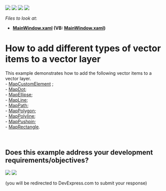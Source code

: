 <!-- default badges list -->
![](https://img.shields.io/endpoint?url=https://codecentral.devexpress.com/api/v1/VersionRange/128571110/15.1.3%2B)
[![](https://img.shields.io/badge/Open_in_DevExpress_Support_Center-FF7200?style=flat-square&logo=DevExpress&logoColor=white)](https://supportcenter.devexpress.com/ticket/details/T145602)
[![](https://img.shields.io/badge/📖_How_to_use_DevExpress_Examples-e9f6fc?style=flat-square)](https://docs.devexpress.com/GeneralInformation/403183)
[![](https://img.shields.io/badge/💬_Leave_Feedback-feecdd?style=flat-square)](#does-this-example-address-your-development-requirementsobjectives)
<!-- default badges end -->
<!-- default file list -->
*Files to look at*:

* **[MainWindow.xaml](./CS/DXMapExample/MainWindow.xaml) (VB: [MainWindow.xaml](./VB/DXMapExample/MainWindow.xaml))**
<!-- default file list end -->
# How to add different types of vector items to a vector layer


This example demonstrates how to add the following vector items to a vector layer.<br />- <a href="https://documentation.devexpress.com/#WPF/clsDevExpressXpfMapMapCustomElementtopic">MapCustomElement</a> ;<br />- <a href="https://documentation.devexpress.com/#WPF/clsDevExpressXpfMapMapDottopic">MapDot</a>;<br />- <a href="https://documentation.devexpress.com/#WPF/clsDevExpressXpfMapMapEllipsetopic">MapEllipse</a>;<br />- <a href="https://documentation.devexpress.com/#WPF/clsDevExpressXpfMapMapLinetopic">MapLine</a>;<br />- <a href="https://documentation.devexpress.com/#WPF/clsDevExpressXpfMapMapPathtopic">MapPath</a>;<br />- <a href="https://documentation.devexpress.com/#WPF/clsDevExpressXpfMapMapPolygontopic">MapPolygon</a>;<br />- <a href="https://documentation.devexpress.com/#WPF/clsDevExpressXpfMapMapPolylinetopic">MapPolyline</a>;<br />- <a href="https://documentation.devexpress.com/#WPF/clsDevExpressXpfMapMapPushpintopic">MapPushpin</a>;<br />- <a href="https://documentation.devexpress.com/#WPF/clsDevExpressXpfMapMapRectangletopic">MapRectangle</a>.

<br/>


<!-- feedback -->
## Does this example address your development requirements/objectives?

[<img src="https://www.devexpress.com/support/examples/i/yes-button.svg"/>](https://www.devexpress.com/support/examples/survey.xml?utm_source=github&utm_campaign=wpf-map-add-different-types-of-vector-items-to-a-vector-layer&~~~was_helpful=yes) [<img src="https://www.devexpress.com/support/examples/i/no-button.svg"/>](https://www.devexpress.com/support/examples/survey.xml?utm_source=github&utm_campaign=wpf-map-add-different-types-of-vector-items-to-a-vector-layer&~~~was_helpful=no)

(you will be redirected to DevExpress.com to submit your response)
<!-- feedback end -->
